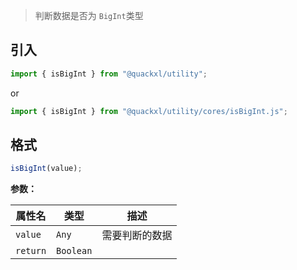 > 判断数据是否为 `BigInt`类型

## 引入

```js
import { isBigInt } from "@quackxl/utility";
```
or
```js
import { isBigInt } from "@quackxl/utility/cores/isBigInt.js";
```

## 格式

```js
isBigInt(value);
```

**参数：**

| 属性名   | 类型      | 描述           |
| -------- | --------- | -------------- |
| `value`  | `Any`     | 需要判断的数据 |
| `return` | `Boolean` |                |